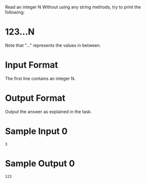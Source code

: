 Read an integer N
Without using any string methods, try to print the following:
# 123...N
Note that "..." represents the values in between.
# Input Format
The first line contains an integer N.
# Output Format
Output the answer as explained in the task.
# Sample Input 0
    3
# Sample Output 0
    123